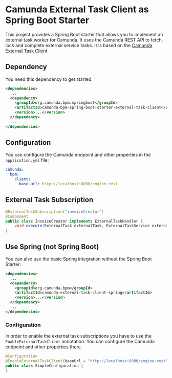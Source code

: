 # Camunda External Task Client as Spring Boot Starter

This project provides a Spring Boot starter that allows you to implement an external task worker for Camunda. It uses the Camunda REST API to fetch, lock and complete external service tasks. 
It is based on the [Camunda External Task Client](../../clients/java)

## Dependency

You need this dependency to get started:

```xml
<dependencies>
  ...
  <dependency>
    <groupId>org.camunda.bpm.springboot</groupId>
    <artifactId>camunda-bpm-spring-boot-starter-external-task-client</artifactId>
    <version>...</version>
  </dependency>
  ...
</dependencies>
```

## Configuration

You can configure the Camunda endpoint and other properties in the `application.yml` file:

```yaml
camunda:
  bpm:
    client:
      base-url: http://localhost:8080/engine-rest
```

## External Task Subscription

  ```java
  @ExternalTaskSubscription("invoiceCreator")
  @Component
  public class InvoiceCreator implements ExternalTaskHandler {
      void execute(ExternalTask externalTask, ExternalTaskService externalTaskService);
  }
  ```

## Use Spring (not Spring Boot)

You can also use the basic Spring integration without the Spring Boot Starter:

```xml
<dependencies>
  ...
  <dependency>
    <groupId>org.camunda.bpm</groupId>
    <artifactId>camunda-external-task-client-spring</artifactId>
    <version>...</version>
  </dependency>
  ...
</dependencies>
```

### Configuration

In order to enable the external task subscriptions you have to use the `EnableExternalTaskClient` annotation. 
You can configure the Camunda endpoint and other properties there.

```java
@Configuration
@EnableExternalTaskClient(baseUrl = "http://localhost:8080/engine-rest")
public class SimpleConfiguration {
}
```
